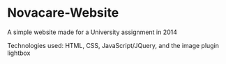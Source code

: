 # Novacare-Website

A simple website made for a University assignment in 2014

Technologies used: HTML, CSS, JavaScript/JQuery, and the image plugin lightbox
